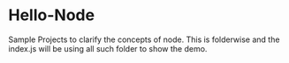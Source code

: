 # Hello-Node
Sample Projects to clarify the concepts of node. This is folderwise and the index.js will be using all such folder to show the demo.
